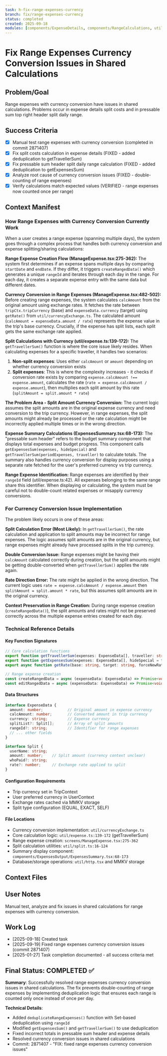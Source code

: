 ```yaml
---
task: h-fix-range-expenses-currency
branch: fix/range-expenses-currency
status: completed
created: 2025-09-18
modules: [components/ExpenseDetails, components/RangeCalculations, utils/currency]
---
```


# Fix Range Expenses Currency Conversion Issues in Shared Calculations

## Problem/Goal
Range expenses with currency conversion have issues in shared calculations. Problems occur in expense details split costs and in pressable sum top right header split daily range.

## Success Criteria
- [x] Manual test range expenses with currency conversion (completed in commit 2871407)
- [x] Fix split costs calculation in expense details (FIXED - added deduplication to getTravellerSum)
- [x] Fix pressable sum header split daily range calculation (FIXED - added deduplication to getExpensesSum)
- [x] Analyze root cause of currency conversion issues (FIXED - double-counting of range expenses)
- [x] Verify calculations match expected values (VERIFIED - range expenses now counted once per range)

## Context Manifest

### How Range Expenses with Currency Conversion Currently Work

When a user creates a range expense (spanning multiple days), the system goes through a complex process that handles both currency conversion and expense splitting/sharing calculations:

**Range Expense Creation Flow (ManageExpense.tsx:275-362):**
The system first determines if an expense spans multiple days by comparing `startDate` and `endDate`. If they differ, it triggers `createRangedData()` which generates a unique `rangeId` and iterates through each day in the range. For each day, it creates a separate expense entry with the same data but different dates.

**Currency Conversion in Range Expenses (ManageExpense.tsx:482-502):**
Before creating range expenses, the system calculates `calcAmount` from the original amount using exchange rates. It fetches the rate between `tripCtx.tripCurrency` (base) and `expenseData.currency` (target) using `getRate()` from `util/currencyExchange.ts`. The calculated amount (`calcAmount = expenseData.amount / rate`) represents the expense value in the trip's base currency. Crucially, if the expense has split lists, each split gets the same exchange rate applied.

**Split Calculations with Currency (util/expense.ts:139-172):**
The `getTravellerSum()` function is where the core issue likely resides. When calculating expenses for a specific traveller, it handles two scenarios:
1. **Non-split expenses**: Uses either `calcAmount` or `amount` depending on whether currency conversion exists
2. **Split expenses**: This is where the complexity increases - it checks if conversion rate exists by comparing `expense.calcAmount !== expense.amount`, calculates the rate (`rate = expense.calcAmount / expense.amount`), then multiplies each split amount by this rate (`splitAmount = split.amount * rate`)

**The Problem Area - Split Amount Currency Conversion:**
The current logic assumes the split amounts are in the original expense currency and need conversion to the trip currency. However, in range expenses, the split amounts might already be processed or the rate calculation might be incorrectly applied multiple times or in the wrong direction.

**Expense Summary Calculations (ExpensesSummary.tsx:68-173):**
The "pressable sum header" refers to the budget summary component that displays total expenses and budget progress. This component calls `getExpensesSum(expenses, hideSpecial)` and `getTravellerSum(periodExpenses, traveller)` to calculate totals. The summary also handles currency conversion for display purposes using a separate rate fetched for the user's preferred currency vs trip currency.

**Range Expense Identification:**
Range expenses are identified by their `rangeId` field (util/expense.ts:42). All expenses belonging to the same range share this identifier. When displaying or calculating, the system must be careful not to double-count related expenses or misapply currency conversions.

### For Currency Conversion Issue Implementation

The problem likely occurs in one of these areas:

**Split Calculation Error (Most Likely):**
In `getTravellerSum()`, the rate calculation and application to split amounts may be incorrect for range expenses. The logic assumes split amounts are in the original currency, but range expenses might already have processed splits in the trip currency.

**Double Conversion Issue:**
Range expenses might be having their `calcAmount` calculated correctly during creation, but the split amounts might be getting double-converted when `getTravellerSum()` applies the rate again.

**Rate Direction Error:**
The rate might be applied in the wrong direction. The current logic uses `rate = expense.calcAmount / expense.amount` then `splitAmount = split.amount * rate`, but this assumes split amounts are in the original currency.

**Context Preservation in Range Creation:**
During range expense creation (`createRangedData()`), the split amounts and rates might not be preserved correctly across the multiple expense entries created for each day.

### Technical Reference Details

#### Key Function Signatures

```typescript
// Core calculation functions
export function getTravellerSum(expenses: ExpenseData[], traveller: string): number
export function getExpensesSum(expenses: ExpenseData[], hideSpecial = false): number
export async function getRate(base: string, target: string, forceNewRate = false): Promise<number>

// Range expense creation
const createRangedData = async (expenseData: ExpenseData) => Promise<void>
const editRangedData = async (expenseData: ExpenseData) => Promise<void>
```

#### Data Structures

```typescript
interface ExpenseData {
  amount: number;           // Original amount in expense currency
  calcAmount: number;       // Converted amount in trip currency
  currency: string;         // Expense currency
  splitList?: Split[];      // Array of split amounts
  rangeId?: string;         // Identifier for range expenses
  // ... other fields
}

interface Split {
  userName: string;
  amount: number;    // Split amount (currency context unclear)
  whoPaid?: string;
  rate?: number;     // Exchange rate applied to split
}
```

#### Configuration Requirements

- Trip currency set in TripContext
- User preferred currency in UserContext
- Exchange rates cached via MMKV storage
- Split type configuration (EQUAL, EXACT, SELF)

#### File Locations

- Currency conversion implementation: `util/currencyExchange.ts`
- Core calculation logic: `util/expense.ts:139-172` (getTravellerSum)
- Range expense creation: `screens/ManageExpense.tsx:275-362`
- Split calculation utilities: `util/split.ts:16-124`
- Summary display component: `components/ExpensesOutput/ExpensesSummary.tsx:68-173`
- Database/storage operations: `util/http.tsx` and MMKV storage

## Context Files
<!-- Added by context-gathering agent or manually -->

## User Notes
Manual test, analyze and fix issues in shared calculations for range expenses with currency conversion.

## Work Log
- [2025-09-18] Created task
- [2025-09-19] Fixed range expenses currency conversion issues (commit 2871407)
- [2025-01-27] Task completion documented - all success criteria met

## Final Status: COMPLETED ✅

**Summary**: Successfully resolved range expenses currency conversion issues in shared calculations. The fix prevents double-counting of range expenses by implementing deduplication logic that ensures each range is counted only once instead of once per day.

**Technical Details**:
- Added `deduplicateRangeExpenses()` function with Set-based deduplication using `rangeId`
- Modified `getExpensesSum()` and `getTravellerSum()` to use deduplication
- Fixed incorrect totals in pressable sum header and expense details
- Resolved currency conversion issues in shared calculations
- Commit: 2871407 - "FIX: fixed range expenses currency conversion issues"